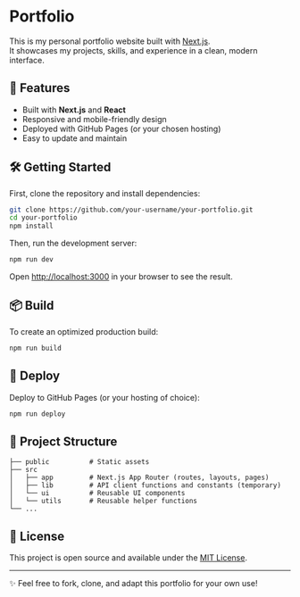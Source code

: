 # Portfolio

This is my personal portfolio website built with [Next.js](https://nextjs.org/).  
It showcases my projects, skills, and experience in a clean, modern interface.

## 🚀 Features
- Built with **Next.js** and **React**
- Responsive and mobile-friendly design
- Deployed with GitHub Pages (or your chosen hosting)
- Easy to update and maintain

## 🛠️ Getting Started

First, clone the repository and install dependencies:

```bash
git clone https://github.com/your-username/your-portfolio.git
cd your-portfolio
npm install
```

Then, run the development server:

```bash
npm run dev
```

Open [http://localhost:3000](http://localhost:3000) in your browser to see the result.

## 📦 Build

To create an optimized production build:

```bash
npm run build
```

## 🚢 Deploy

Deploy to GitHub Pages (or your hosting of choice):

```bash
npm run deploy
```

## 📂 Project Structure
```
├── public          # Static assets
├── src
│   ├── app         # Next.js App Router (routes, layouts, pages)
│   ├── lib         # API client functions and constants (temporary)
│   └── ui          # Reusable UI components
│   └── utils       # Reusable helper functions
└── ...
```

## 📄 License
This project is open source and available under the [MIT License](LICENSE).

---
✨ Feel free to fork, clone, and adapt this portfolio for your own use!
